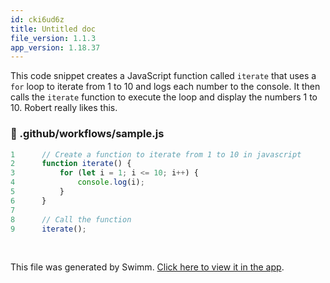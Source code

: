 ```yaml
---
id: cki6ud6z
title: Untitled doc
file_version: 1.1.3
app_version: 1.18.37
---
```


This code snippet creates a JavaScript function called `iterate` that uses a `for` loop to iterate from 1 to 10 and logs each number to the console. It then calls the `iterate` function to execute the loop and display the numbers 1 to 10. Robert really likes this.
<!-- NOTE-swimm-snippet: the lines below link your snippet to Swimm -->
### 📄 .github/workflows/sample.js
```javascript
1      // Create a function to iterate from 1 to 10 in javascript
2      function iterate() {
3          for (let i = 1; i <= 10; i++) {
4              console.log(i);
5          }
6      }
7      
8      // Call the function
9      iterate();
```

<br/>

This file was generated by Swimm. [Click here to view it in the app](https://app.swimm.io/repos/Z2l0aHViJTNBJTNBY29sbGFib3JhdGUtZWZmZWN0aXZlbHklM0ElM0F0aW0td2hpdGUtZXNyaQ==/docs/cki6ud6z).
